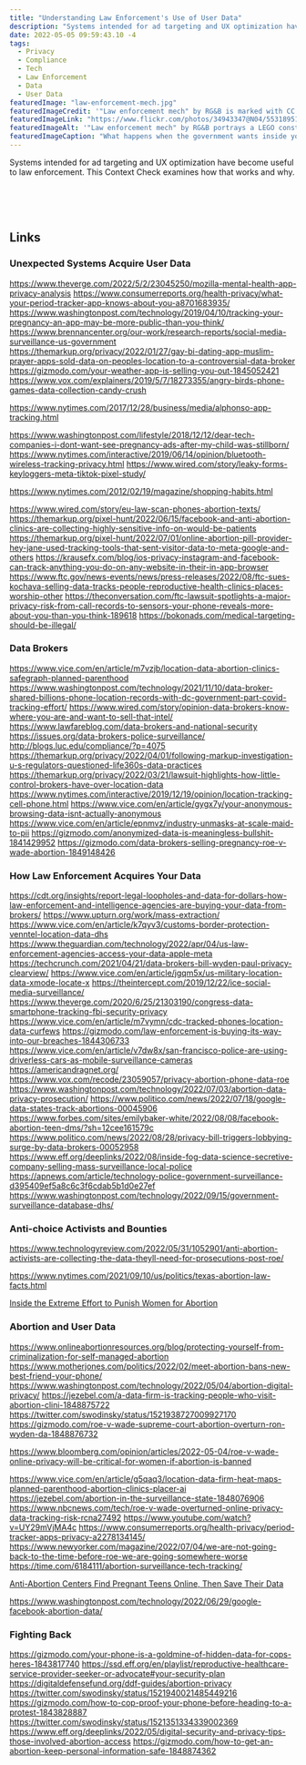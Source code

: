 ```yaml
---
title: "Understanding Law Enforcement's Use of User Data"
description: "Systems intended for ad targeting and UX optimization have become a target of law enforcement. Here are a collection of sources on this."
date: 2022-05-05 09:59:43.10 -4
tags:
  - Privacy
  - Compliance
  - Tech
  - Law Enforcement
  - Data
  - User Data
featuredImage: "law-enforcement-mech.jpg"
featuredImageCredit: '"Law enforcement mech" by RG&B is marked with CC BY-NC-ND 2.0.'
featuredImageLink: "https://www.flickr.com/photos/34943347@N04/5531895119"
featuredImageAlt: '"Law enforcement mech" by RG&B portrays a LEGO construction of what looks like a law enforcement vehicle if it were shaped with legs and arms like a Sci-Fi mech.'
featuredImageCaption: "What happens when the government wants inside your phone?"
---
```


Systems intended for ad targeting and UX optimization have become useful to law enforcement. This Context Check examines how that works and why.

<br /><br /><br />

## Links

### Unexpected Systems Acquire User Data

https://www.theverge.com/2022/5/2/23045250/mozilla-mental-health-app-privacy-analysis
https://www.consumerreports.org/health-privacy/what-your-period-tracker-app-knows-about-you-a8701683935/
https://www.washingtonpost.com/technology/2019/04/10/tracking-your-pregnancy-an-app-may-be-more-public-than-you-think/
https://www.brennancenter.org/our-work/research-reports/social-media-surveillance-us-government
https://themarkup.org/privacy/2022/01/27/gay-bi-dating-app-muslim-prayer-apps-sold-data-on-peoples-location-to-a-controversial-data-broker
https://gizmodo.com/your-weather-app-is-selling-you-out-1845052421
https://www.vox.com/explainers/2019/5/7/18273355/angry-birds-phone-games-data-collection-candy-crush

<p><a href="https://www.nytimes.com/2017/12/28/business/media/alphonso-app-tracking.html" target="_blank">https://www.nytimes.com/2017/12/28/business/media/alphonso-app-tracking.html</a></p>

https://www.washingtonpost.com/lifestyle/2018/12/12/dear-tech-companies-i-dont-want-see-pregnancy-ads-after-my-child-was-stillborn/
https://www.nytimes.com/interactive/2019/06/14/opinion/bluetooth-wireless-tracking-privacy.html
https://www.wired.com/story/leaky-forms-keyloggers-meta-tiktok-pixel-study/

<a href="https://www.nytimes.com/2012/02/19/magazine/shopping-habits.html" target="_blank">https://www.nytimes.com/2012/02/19/magazine/shopping-habits.html</a>

https://www.wired.com/story/eu-law-scan-phones-abortion-texts/
https://themarkup.org/pixel-hunt/2022/06/15/facebook-and-anti-abortion-clinics-are-collecting-highly-sensitive-info-on-would-be-patients
https://themarkup.org/pixel-hunt/2022/07/01/online-abortion-pill-provider-hey-jane-used-tracking-tools-that-sent-visitor-data-to-meta-google-and-others
https://krausefx.com/blog/ios-privacy-instagram-and-facebook-can-track-anything-you-do-on-any-website-in-their-in-app-browser
https://www.ftc.gov/news-events/news/press-releases/2022/08/ftc-sues-kochava-selling-data-tracks-people-reproductive-health-clinics-places-worship-other
https://theconversation.com/ftc-lawsuit-spotlights-a-major-privacy-risk-from-call-records-to-sensors-your-phone-reveals-more-about-you-than-you-think-189618
https://bokonads.com/medical-targeting-should-be-illegal/

### Data Brokers

https://www.vice.com/en/article/m7vzjb/location-data-abortion-clinics-safegraph-planned-parenthood
https://www.washingtonpost.com/technology/2021/11/10/data-broker-shared-billions-phone-location-records-with-dc-government-part-covid-tracking-effort/
https://www.wired.com/story/opinion-data-brokers-know-where-you-are-and-want-to-sell-that-intel/
https://www.lawfareblog.com/data-brokers-and-national-security
https://issues.org/data-brokers-police-surveillance/
http://blogs.luc.edu/compliance/?p=4075
https://themarkup.org/privacy/2022/04/01/following-markup-investigation-u-s-regulators-questioned-life360s-data-practices
https://themarkup.org/privacy/2022/03/21/lawsuit-highlights-how-little-control-brokers-have-over-location-data
https://www.nytimes.com/interactive/2019/12/19/opinion/location-tracking-cell-phone.html
https://www.vice.com/en/article/gygx7y/your-anonymous-browsing-data-isnt-actually-anonymous
https://www.vice.com/en/article/epnmvz/industry-unmasks-at-scale-maid-to-pii
https://gizmodo.com/anonymized-data-is-meaningless-bullshit-1841429952
https://gizmodo.com/data-brokers-selling-pregnancy-roe-v-wade-abortion-1849148426

### How Law Enforcement Acquires Your Data

https://cdt.org/insights/report-legal-loopholes-and-data-for-dollars-how-law-enforcement-and-intelligence-agencies-are-buying-your-data-from-brokers/
https://www.upturn.org/work/mass-extraction/
https://www.vice.com/en/article/k7qyv3/customs-border-protection-venntel-location-data-dhs
https://www.theguardian.com/technology/2022/apr/04/us-law-enforcement-agencies-access-your-data-apple-meta
https://techcrunch.com/2021/04/21/data-brokers-bill-wyden-paul-privacy-clearview/
https://www.vice.com/en/article/jgqm5x/us-military-location-data-xmode-locate-x
https://theintercept.com/2019/12/22/ice-social-media-surveillance/
https://www.theverge.com/2020/6/25/21303190/congress-data-smartphone-tracking-fbi-security-privacy
https://www.vice.com/en/article/m7vymn/cdc-tracked-phones-location-data-curfews
https://gizmodo.com/law-enforcement-is-buying-its-way-into-our-breaches-1844306733
https://www.vice.com/en/article/v7dw8x/san-francisco-police-are-using-driverless-cars-as-mobile-surveillance-cameras
https://americandragnet.org/
https://www.vox.com/recode/23059057/privacy-abortion-phone-data-roe
https://www.washingtonpost.com/technology/2022/07/03/abortion-data-privacy-prosecution/
https://www.politico.com/news/2022/07/18/google-data-states-track-abortions-00045906
https://www.forbes.com/sites/emilybaker-white/2022/08/08/facebook-abortion-teen-dms/?sh=12cee161579c
https://www.politico.com/news/2022/08/28/privacy-bill-triggers-lobbying-surge-by-data-brokers-00052958
https://www.eff.org/deeplinks/2022/08/inside-fog-data-science-secretive-company-selling-mass-surveillance-local-police
https://apnews.com/article/technology-police-government-surveillance-d395409ef5a8c6c3f6cdab5b1d0e27ef
https://www.washingtonpost.com/technology/2022/09/15/government-surveillance-database-dhs/

### Anti-choice Activists and Bounties

https://www.technologyreview.com/2022/05/31/1052901/anti-abortion-activists-are-collecting-the-data-theyll-need-for-prosecutions-post-roe/

<a href="https://www.nytimes.com/2021/09/10/us/politics/texas-abortion-law-facts.html" target="_blank">https://www.nytimes.com/2021/09/10/us/politics/texas-abortion-law-facts.html</a>

<p><a href="https://www.nytimes.com/2022/07/01/us/abortion-abolitionists.html" target="_blank">Inside the Extreme Effort to Punish Women for Abortion</a></p>

### Abortion and User Data

https://www.onlineabortionresources.org/blog/protecting-yourself-from-criminalization-for-self-managed-abortion
https://www.motherjones.com/politics/2022/02/meet-abortion-bans-new-best-friend-your-phone/
https://www.washingtonpost.com/technology/2022/05/04/abortion-digital-privacy/
https://jezebel.com/a-data-firm-is-tracking-people-who-visit-abortion-clini-1848875722
https://twitter.com/swodinsky/status/1521938727009927170
https://gizmodo.com/roe-v-wade-supreme-court-abortion-overturn-ron-wyden-da-1848876732

<p><a href="https://www.bloomberg.com/opinion/articles/2022-05-04/roe-v-wade-online-privacy-will-be-critical-for-women-if-abortion-is-banned" target="_blank">https://www.bloomberg.com/opinion/articles/2022-05-04/roe-v-wade-online-privacy-will-be-critical-for-women-if-abortion-is-banned</a></p>

https://www.vice.com/en/article/g5qaq3/location-data-firm-heat-maps-planned-parenthood-abortion-clinics-placer-ai
https://jezebel.com/abortion-in-the-surveillance-state-1848076906
https://www.nbcnews.com/tech/roe-v-wade-overturned-online-privacy-data-tracking-risk-rcna27492
https://www.youtube.com/watch?v=UY29mVjMA4c
https://www.consumerreports.org/health-privacy/period-tracker-apps-privacy-a2278134145/
https://www.newyorker.com/magazine/2022/07/04/we-are-not-going-back-to-the-time-before-roe-we-are-going-somewhere-worse
https://time.com/6184111/abortion-surveillance-tech-tracking/

<p><a href="https://www.bloomberg.com/news/articles/2022-06-27/anti-abortion-centers-find-pregnant-teens-online-then-save-their-data" target="_blank">Anti-Abortion Centers Find Pregnant Teens Online, Then Save Their Data</a></p>

https://www.washingtonpost.com/technology/2022/06/29/google-facebook-abortion-data/

### Fighting Back

https://gizmodo.com/your-phone-is-a-goldmine-of-hidden-data-for-cops-heres-1843817740
https://ssd.eff.org/en/playlist/reproductive-healthcare-service-provider-seeker-or-advocate#your-security-plan
https://digitaldefensefund.org/ddf-guides/abortion-privacy
https://twitter.com/swodinsky/status/1521940021485449216
https://gizmodo.com/how-to-cop-proof-your-phone-before-heading-to-a-protest-1843828887
https://twitter.com/swodinsky/status/1521351334339002369
https://www.eff.org/deeplinks/2022/05/digital-security-and-privacy-tips-those-involved-abortion-access
https://gizmodo.com/how-to-get-an-abortion-keep-personal-information-safe-1848874362
